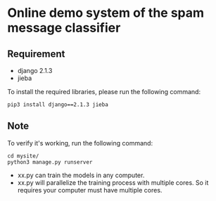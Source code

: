 # Online demo system of the spam message classifier

## Requirement

- django 2.1.3
- jieba

To install the required libraries, please run the following command:

```
pip3 install django==2.1.3 jieba
```

## Note
To verify it's working, run the following command:

```
cd mysite/
python3 manage.py runserver
```

- xx.py can train the models in any computer.
- xx.py will parallelize the training process with multiple cores. So it requires your computer must have multiple cores.
